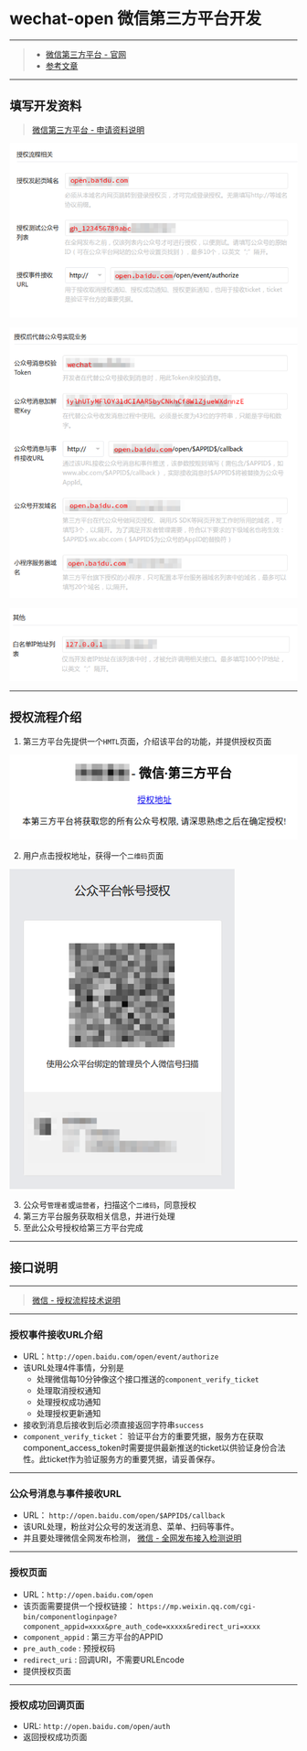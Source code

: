 # wechat-open 微信第三方平台开发

----------
> - [微信第三方平台 - 官网](https://open.weixin.qq.com/cgi-bin/showdocument?action=dir_list&t=resource/res_list&verify=1&lang=zh_CN)
> - [参考文章](http://blog.csdn.net/zhangdaiscott/article/details/48269837)

----------

## 填写开发资料
> [微信第三方平台 - 申请资料说明](https://open.weixin.qq.com/cgi-bin/showdocument?action=dir_list&t=resource/res_list&verify=1&id=open1419318462&token=&lang=zh_CN)

![授权流程相关](./image/01.png)

![授权后代替公众号实现业务](./image/02.png)

![白名单IP地址](./image/03.png)

----------

## 授权流程介绍

 1. 第三方平台先提供一个`HMTL`页面，介绍该平台的功能，并提供授权页面
 
  ![第三方平台页面](./image/04.png)
  
 2. 用户点击授权地址，获得一个`二维码`页面
 
  ![公众平台授权页面](./image/05.png)
  
 3. 公众号`管理者`或`运营者`，扫描这个`二维码`，同意授权
 4. 第三方平台服务获取相关信息，并进行处理
 5. 至此公众号授权给第三方平台完成

----------
## 接口说明
----------
> [微信 - 授权流程技术说明](https://open.weixin.qq.com/cgi-bin/showdocument?action=dir_list&t=resource/res_list&verify=1&id=open1453779503&token=&lang=zh_CN)

----------
### 授权事件接收URL介绍
 - URL：`http://open.baidu.com/open/event/authorize` 
 - 该URL处理4件事情，分别是
    - 处理微信每10分钟像这个接口推送的`component_verify_ticket` 
    - 处理取消授权通知
    - 处理授权成功通知
    - 处理授权更新通知
 - 接收到消息后接收到后必须直接返回字符串`success`
 - `component_verify_ticket`： 验证平台方的重要凭据，服务方在获取component_access_token时需要提供最新推送的ticket以供验证身份合法性。此ticket作为验证服务方的重要凭据，请妥善保存。

----------
### 公众号消息与事件接收URL
- URL： `http://open.baidu.com/open/$APPID$/callback`
- 该URL处理，粉丝对公众号的发送消息、菜单、扫码等事件。
- 并且要处理微信全网发布检测， [微信 - 全网发布接入检测说明](https://open.weixin.qq.com/cgi-bin/showdocument?action=dir_list&t=resource/res_list&verify=1&id=open1419318611&token=&lang=zh_CN)
 

----------
### 授权页面
- URL：`http://open.baidu.com/open`
- 该页面需要提供一个授权链接：
`https://mp.weixin.qq.com/cgi-bin/componentloginpage?component_appid=xxxx&pre_auth_code=xxxxx&redirect_uri=xxxx`
 - `component_appid` : 第三方平台的APPID
 - `pre_auth_code` : 预授权码
 - `redirect_uri` : 回调URI，不需要URLEncode
 - 提供授权页面

----------
### 授权成功回调页面
- URL: `http://open.baidu.com/open/auth`
- 返回授权成功页面